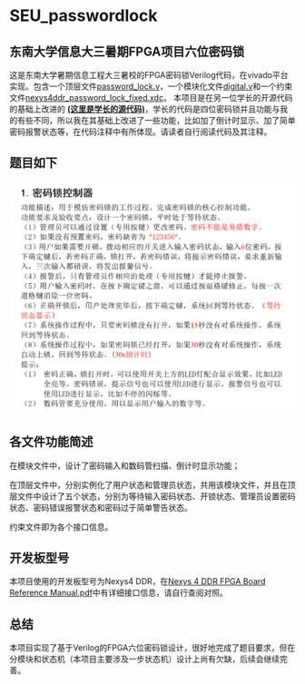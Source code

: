 # SEU_passwordlock
## 东南大学信息大三暑期FPGA项目六位密码锁

这是东南大学暑期信息工程大三暑校的FPGA密码锁Verilog代码，在vivado平台实现。包含一个顶层文件[password_lock.v](password_lock.v)，一个模块化文件[digital.v](digital.v)和一个约束文件[nexys4ddr_password_lock_fixed.xdc](nexys4ddr_password_lock_fixed.xdc)。
本项目是在另一位学长的开源代码的基础上改进的 **[(这里是学长的源代码)](https://github.com/handesen123/-fpga-)**，学长的代码是四位密码锁并且功能与我的有些不同，所以我在其基础上改进了一些功能，比如加了倒计时显示、加了简单密码报警状态等，在代码注释中有所体现。请读者自行阅读代码及其注释。

## 题目如下
![密码锁题目要求](images/题目.png)

## 各文件功能简述

在模块文件中，设计了密码输入和数码管扫描、倒计时显示功能；

在顶层文件中，分别实例化了用户状态和管理员状态，共用该模块文件，并且在顶层文件中设计了五个状态，分别为等待输入密码状态、开锁状态、管理员设置密码状态、密码错误报警状态和密码过于简单警告状态。

约束文件即为各个接口信息。

## 开发板型号

本项目使用的开发板型号为Nexys4 DDR，在[Nexys 4 DDR FPGA Board Reference Manual.pdf](Nexys_4_DDR_FPGA_Board_Reference_Manual.pdf)中有详细接口信息，请自行查阅对照。

## 总结

本项目实现了基于Verilog的FPGA六位密码锁设计，很好地完成了题目要求，但在分模块和状态机（本项目主要涉及一步状态机）设计上尚有欠缺，后续会继续完善。

